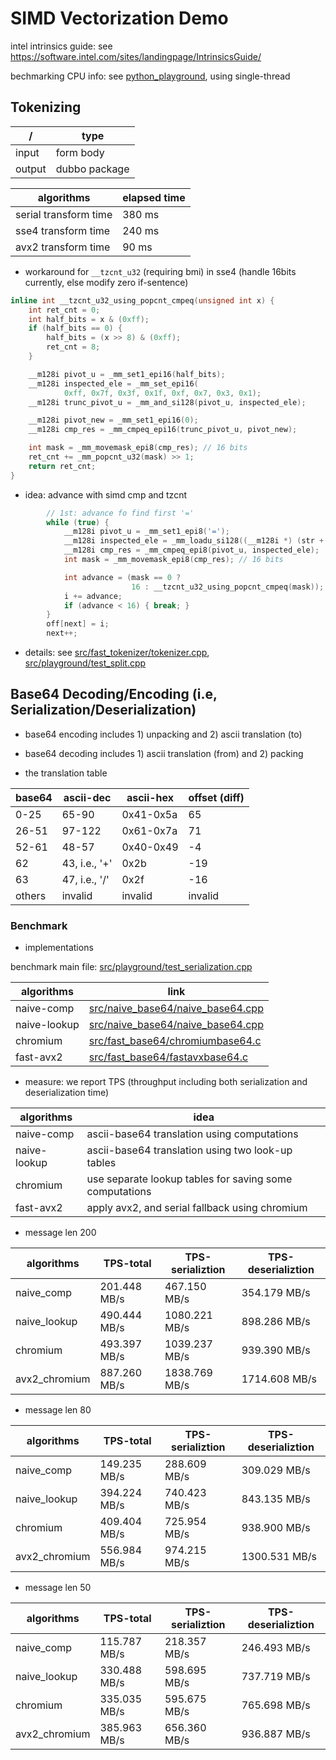 # SIMD Vectorization Demo

intel intrinsics guide: see https://software.intel.com/sites/landingpage/IntrinsicsGuide/

bechmarking CPU info: see [python_playground](python_playground), using single-thread

## Tokenizing

/ | type
--- | ---
input  | form body
output | dubbo package

algorithms | elapsed time
--- | ---
serial transform time | 380 ms
sse4 transform time | 240 ms
avx2 transform time | 90 ms

* workaround for `__tzcnt_u32` (requiring bmi)  in sse4 (handle 16bits currently, else modify zero if-sentence)

```cpp
inline int __tzcnt_u32_using_popcnt_cmpeq(unsigned int x) {
    int ret_cnt = 0;
    int half_bits = x & (0xff);
    if (half_bits == 0) {
        half_bits = (x >> 8) & (0xff);
        ret_cnt = 8;
    }

    __m128i pivot_u = _mm_set1_epi16(half_bits);
    __m128i inspected_ele = _mm_set_epi16(
            0xff, 0x7f, 0x3f, 0x1f, 0xf, 0x7, 0x3, 0x1);
    __m128i trunc_pivot_u = _mm_and_si128(pivot_u, inspected_ele);

    __m128i pivot_new = _mm_set1_epi16(0);
    __m128i cmp_res = _mm_cmpeq_epi16(trunc_pivot_u, pivot_new);

    int mask = _mm_movemask_epi8(cmp_res); // 16 bits
    ret_cnt += _mm_popcnt_u32(mask) >> 1;
    return ret_cnt;
}
```

* idea: advance with simd cmp and tzcnt

```cpp
        // 1st: advance fo find first '='
        while (true) {
            __m128i pivot_u = _mm_set1_epi8('=');
            __m128i inspected_ele = _mm_loadu_si128((__m128i *) (str + i));
            __m128i cmp_res = _mm_cmpeq_epi8(pivot_u, inspected_ele);
            int mask = _mm_movemask_epi8(cmp_res); // 16 bits

            int advance = (mask == 0 ?
                           16 : __tzcnt_u32_using_popcnt_cmpeq(mask));
            i += advance;
            if (advance < 16) { break; }
        }
        off[next] = i;
        next++;
```

* details: see [src/fast_tokenizer/tokenizer.cpp](src/fast_tokenizer/tokenizer.cpp), [src/playground/test_split.cpp](src/playground/test_split.cpp)

## Base64 Decoding/Encoding (i.e, Serialization/Deserialization)

* base64 encoding includes 1) unpacking and 2) ascii translation (to)

* base64 decoding includes 1) ascii translation (from) and 2) packing

* the translation table

base64 | ascii-dec | ascii-hex | offset (diff)
---    | ---   | --- | ---
0-25   | 65-90  | 0x41-0x5a | 65
26-51  | 97-122 | 0x61-0x7a | 71
52-61  | 48-57  | 0x40-0x49 | -4
62     | 43, i.e., '+' | 0x2b      | -19
63     | 47, i.e., '/' | 0x2f      | -16
others | invalid            | invalid | invalid

### Benchmark

* implementations

benchmark main file: [src/playground/test_serialization.cpp](src/playground/test_serialization.cpp)

algorithms | link
--- | ---
naive-comp   | [src/naive_base64/naive_base64.cpp](src/naive_base64/naive_base64.cpp)
naive-lookup | [src/naive_base64/naive_base64.cpp](src/naive_base64/naive_base64.cpp)
chromium     | [src/fast_base64/chromiumbase64.c](src/fast_base64/chromiumbase64.c)
fast-avx2    | [src/fast_base64/fastavxbase64.c](src/fast_base64/fastavxbase64.c)

* measure: we report TPS (throughput including both serialization and deserialization time)

algorithms | idea
--- | ---
naive-comp   | ascii-base64 translation using computations
naive-lookup | ascii-base64 translation using two look-up tables
chromium     | use separate lookup tables for saving some computations
fast-avx2    | apply avx2, and serial fallback using chromium


* message len 200

algorithms | TPS-total | TPS-serializtion | TPS-deserializtion
--- | ---  | --- | --- 
naive_comp | 201.448 MB/s | 467.150 MB/s | 354.179 MB/s
naive_lookup | 490.444 MB/s | 1080.221 MB/s | 898.286 MB/s
chromium | 493.397 MB/s | 1039.237 MB/s | 939.390 MB/s
avx2_chromium | 887.260 MB/s | 1838.769 MB/s | 1714.608 MB/s

* message len 80

algorithms | TPS-total | TPS-serializtion | TPS-deserializtion
--- | ---  | --- | --- 
naive_comp | 149.235 MB/s | 288.609 MB/s | 309.029 MB/s
naive_lookup | 394.224 MB/s | 740.423 MB/s | 843.135 MB/s
chromium | 409.404 MB/s | 725.954 MB/s | 938.900 MB/s
avx2_chromium | 556.984 MB/s | 974.215 MB/s | 1300.531 MB/s

* message len 50

algorithms | TPS-total | TPS-serializtion | TPS-deserializtion
--- | ---  | --- | --- 
naive_comp | 115.787 MB/s | 218.357 MB/s | 246.493 MB/s
naive_lookup | 330.488 MB/s | 598.695 MB/s | 737.719 MB/s
chromium | 335.035 MB/s | 595.675 MB/s | 765.698 MB/s
avx2_chromium | 385.963 MB/s | 656.360 MB/s | 936.887 MB/s


